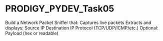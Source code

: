 # PRODIGY_PYDEV_Task05
Build a Network Packet Sniffer that:  Captures live packets  Extracts and displays:  Source IP  Destination IP  Protocol (TCP/UDP/ICMP/etc.)  Optional: Payload (hex or readable)
